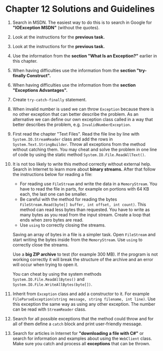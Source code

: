 # Chapter 12 Solutions and Guidelines

1. Search in MSDN. The easiest way to do this is to search in Google for **"IOException MSDN"** (without the quotes).
2. Look at the instructions for the **previous task.**
3. Look at the instructions for the **previous task.**
4. Use the information from the **section "What Is an Exception?"** earlier in this chapter.
5. When having difficulties use the information from the **section "try-finally Construct".**
6. When having difficulties use the information from the **section "Exceptions Advantages".**
7. Create `try-catch-finally` statement.
8. When invalid number is used we can throw `Exception` because there is no other exception that can better describe the problem. As an alternative we can define our own exception class called in a way that better describes the problem, e.g. `InvalidNumberException`.
9. First read the chapter "Text Files". Read the file line by line with `System.IO.StreamReader` class and add the rows in `System.Text.StringBuilder`. Throw all exceptions from the method without catching them. You may cheat and solve the problem in one line of code by using the static method `System.IO.File.ReadAllText()`.
10. It is not too likely to write this method correctly without external help. Search in Internet to learn more about **binary streams.** After that follow the instructions below for reading a file:
    - For reading use `FileStream` and write the data in a `MemoryStream`. You have to read the file in parts, for example on portions with 64 KB each, the last one can be smaller.
    - Be careful with the method for reading the bytes `FileStream.Read(byte[] buffer, int offset, int count)`. This method can read less bytes than requested. You have to write as many bytes as you read from the input stream. Create a loop that ends when zero bytes are read.
    - Use `using` to correctly closing the streams.

    Saving an array of bytes in a file is a simpler task. Open `FileStream` and start writing the bytes inside from the `MemoryStream`. Use `using` to correctly close the streams.
    
    Use a **big ZIP archive** to test (for example 300 MB). If the program is not working correctly it will break the structure of the archive and an error will occur when trying to open it.

    You can cheat by using the system methods `System.IO.File.ReadAllBytes()` and `System.IO.File.WriteAllBytes(byte[])`.

11. Inherit from `Exception` class and add a constructor to it. For example `FileParseException(string message, string filename, int line)`. Use this exception the same way as using any other exception. The number can be read with `StreamReader` class.
12. Search for all possible exceptions that the method could throw and for all of them define a `catch` block and print user-friendly message.
13. Search for articles in Internet for **"downloading a file with C#"** or search for information and examples about using the `WebClient` class. Make sure you catch and process all **exceptions** that can be thrown.